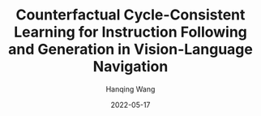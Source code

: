 ---
layout: post
title: "Counterfactual Cycle-Consistent Learning for Instruction Following and Generation in Vision-Language Navigation"
date: 2022-05-17
author: Hanqing Wang
cover: '/assets/files/posts/ssm/cover.png'
thumbnail: '/assets/files/posts/ccc_22/thumbnail.png'
authors: <strong>Hanqing Wang</strong>,  Wei Liang, Jianbing Shen, Luc Van Gool and Wenguan Wang
venue: "IEEE Conference on Computer Vision and Pattern Recognition (CVPR), 2022"
paper: 'https://ieeexplore.ieee.org/document/9879110'
code: https://github.com/HanqingWangAI/CCC-VLN
# demo: https://www.youtube.com/embed/zSM-s7zh-vk
# demo: http://iitlab.bit.edu.cn/mcislab/~liangwei/projects/aaai19_3d_recon/assets/supplementary_2.mp4
# slide: '/assets/files/posts/3d_recon_19/Deep Single-View 3D Object Reconstruction with Visual Hull.pptx'
tags: "Embodied&nbspVision Computer&nbspVision Vision-Language&nbspNavigation"
---